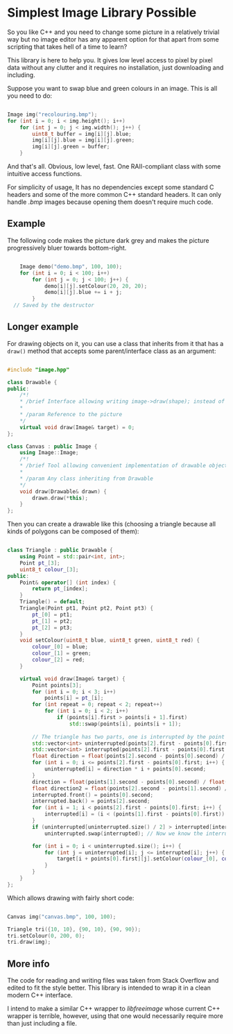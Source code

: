 # Simplest Image Library Possible

So you like C++ and you need to change some picture in a relatively trivial way but no image editor has any apparent option for that apart from some scripting that takes hell of a time to learn?

This library is here to help you. It gives low level access to pixel by pixel data without any clutter and it requires no installation, just downloading and including.

Suppose you want to swap blue and green colours in an image. This is all you need to do:

``` C++

Image img("recolouring.bmp");
for (int i = 0; i < img.height(); i++)
	for (int j = 0; j < img.width(); j++) {
		uint8_t buffer = img[i][j].blue;
		img[i][j].blue = img[i][j].green;
		img[i][j].green = buffer;
	}

```

And that's all. Obvious, low level, fast. One RAII-compliant class with some intuitive access functions.

For simplicity of usage, It has no dependencies except some standard C headers and some of the more common C++ standard headers. It can only handle _.bmp_ images because opening them doesn't require much code.

## Example

The following code makes the picture dark grey and makes the picture progressively bluer towards bottom-right.

``` C++

	Image demo("demo.bmp", 100, 100);
	for (int i = 0; i < 100; i++)
		for (int j = 0; j < 100; j++) {
			demo[i][j].setColour(20, 20, 20);
			demo[i][j].blue += i + j;
		}
  // Saved by the destructor

```

## Longer example

For drawing objects on it, you can use a class that inherits from it that has a `draw()` method that accepts some parent/interface class as an argument:

``` C++

#include "image.hpp"

class Drawable {
public:
	/*!
	* /brief Interface allowing writing image->draw(shape); instead of shape->drawTo(image);
	*
	* /param Reference to the picture
	*/
	virtual void draw(Image& target) = 0;
};

class Canvas : public Image {
	using Image::Image;
	/*!
	* /brief Tool allowing convenient implementation of drawable objects
	*
	* /param Any class inheriting from Drawable
	*/
	void draw(Drawable& drawn) {
		drawn.draw(*this);
	}
};


```

Then you can create a drawable like this (choosing a triangle because all kinds of polygons can be composed of them):

``` C++

class Triangle : public Drawable {
	using Point = std::pair<int, int>;
	Point pt_[3];
	uint8_t colour_[3];
public:
	Point& operator[] (int index) {
		return pt_[index];
	}
	Triangle() = default;
	Triangle(Point pt1, Point pt2, Point pt3) {
		pt_[0] = pt1;
		pt_[1] = pt2;
		pt_[2] = pt3;
	}
	void setColour(uint8_t blue, uint8_t green, uint8_t red) {
		colour_[0] = blue;
		colour_[1] = green;
		colour_[2] = red;
	}

	virtual void draw(Image& target) {
		Point points[3];
		for (int i = 0; i < 3; i++)
			points[i] = pt_[i];
		for (int repeat = 0; repeat < 2; repeat++)
			for (int i = 0; i < 2; i++)
				if (points[i].first > points[i + 1].first)
					std::swap(points[i], points[i + 1]);
		
		// The triangle has two parts, one is interrupted by the point in middle height, the other directly connects the upper and lower points
		std::vector<int> uninterrupted(points[2].first - points[0].first + 1);
		std::vector<int> interrupted(points[2].first - points[0].first + 1);
		float direction = float(points[2].second - points[0].second) / float(points[2].first - points[0].first);
		for (int i = 0; i <= points[2].first - points[0].first; i++) {
			uninterrupted[i] = direction * i + points[0].second;
		}
		direction = float(points[1].second - points[0].second) / float(points[1].first - points[0].first);
		float direction2 = float(points[2].second - points[1].second) / float(points[2].first - points[1].first);
		interrupted.front() = points[0].second;
		interrupted.back() = points[2].second;
		for (int i = 1; i < points[2].first - points[0].first; i++) {
			interrupted[i] = (i < (points[1].first - points[0].first)) ? (direction * i + points[0].second) : (direction2 * (i - points[1].first + points[0].first) + points[1].second);
		}
		if (uninterrupted[uninterrupted.size() / 2] > interrupted[interrupted.size() / 2])
			uninterrupted.swap(interrupted); // Now we know the interrupted values are on the left

		for (int i = 0; i < uninterrupted.size(); i++) {
			for (int j = uninterrupted[i]; j <= interrupted[i]; j++) {
				target[i + points[0].first][j].setColour(colour_[0], colour_[1], colour_[2]);
			}
		}
	}
};


```

Which allows drawing with fairly short code:

``` C++

Canvas img("canvas.bmp", 100, 100);

Triangle tri({10, 10}, {90, 10}, {90, 90});
tri.setColour(0, 200, 0);
tri.draw(img);


```

## More info

The code for reading and writing files was taken from Stack Overflow and edited to fit the style better. This library is intended to wrap it in a clean modern C++ interface.

I intend to make a similar C++ wrapper to _libfreeimage_ whose current C++ wrapper is terrible, however, using that one would necessarily require more than just including a file.
